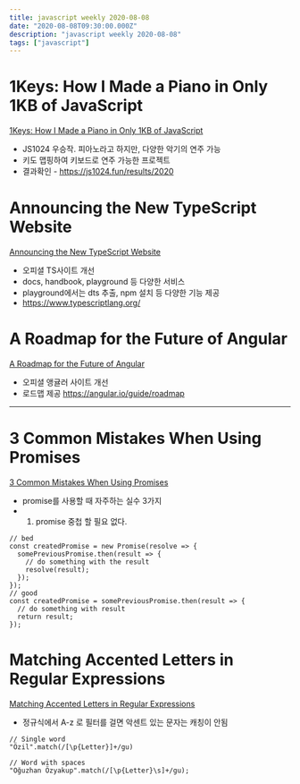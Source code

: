 ```yaml
---
title: javascript weekly 2020-08-08
date: "2020-08-08T09:30:00.000Z"
description: "javascript weekly 2020-08-08"
tags: ["javascript"]
---
```


# 1Keys: How I Made a Piano in Only 1KB of JavaScript
<a href="https://frankforce.com/?p=7617#pianostory" target="_blank">1Keys: How I Made a Piano in Only 1KB of JavaScript</a>
- JS1024 우승작. 피아노라고 하지만, 다양한 악기의 연주 가능
- 키도 맵핑하여 키보드로 연주 가능한 프로젝트
- 결과확인 - https://js1024.fun/results/2020

# Announcing the New TypeScript Website
<a href="https://devblogs.microsoft.com/typescript/announcing-the-new-typescript-website/" target="_blank">Announcing the New TypeScript Website</a>
- 오피셜 TS사이트 개선
- docs, handbook, playground 등 다양한 서비스
- playground에서는 dts 추출, npm 설치 등 다양한 기능 제공
- https://www.typescriptlang.org/


# A Roadmap for the Future of Angular
<a href="https://blog.angular.io/a-roadmap-for-angular-1b4fa996a771" target="_blank">A Roadmap for the Future of Angular</a>
- 오피셜 앵귤러 사이트 개선
- 로드맵 제공 https://angular.io/guide/roadmap

<hr>

# 3 Common Mistakes When Using Promises
<a href="https://dev.to/mpodlasin/3-most-common-mistakes-when-using-promises-in-javascript-oab" target="_blank">3 Common Mistakes When Using Promises</a>
- promise를 사용할 때 자주하는 실수 3가지
- 1. promise 중첩 할 필요 없다.
```
// bed
const createdPromise = new Promise(resolve => {
  somePreviousPromise.then(result => {
    // do something with the result
    resolve(result);
  });
});
// good
const createdPromise = somePreviousPromise.then(result => {
  // do something with result
  return result;
});
```

# Matching Accented Letters in Regular Expressions
<a href="https://davidwalsh.name/regex-accented-letters" target="_blank">Matching Accented Letters in Regular Expressions</a>
- 정규식에서 A-z 로 필터를 걸면 악센트 있는 문자는 캐칭이 안됨
```
// Single word
"Özil".match(/[\p{Letter}]+/gu)

// Word with spaces
"Oğuzhan Özyakup".match(/[\p{Letter}\s]+/gu);
```